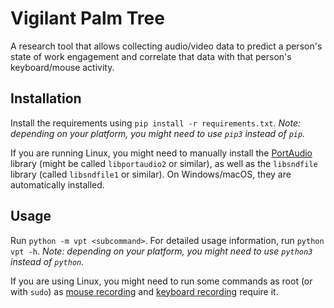 # Vigilant Palm Tree

A research tool that allows collecting audio/video data to predict a person's state of work engagement and correlate that data with that person's keyboard/mouse activity. 

## Installation

Install the requirements using `pip install -r requirements.txt`. 
_Note: depending on your platform, you might need to use `pip3` instead of `pip`._

If you are running Linux, you might need to manually install the [PortAudio](http://www.portaudio.com/) library (might be called `libportaudio2` or similar), as well as the `libsndfile` library (called `libsndfile1` or similar).
On Windows/macOS, they are automatically installed.

## Usage

Run `python -m vpt <subcommand>`. For detailed usage information, run `python vpt -h`.
_Note: depending on your platform, you might need to use `python3` instead of `python`._

If you are using Linux, you might need to run some commands as root (or with `sudo`) as [mouse recording](https://github.com/boppreh/mouse#:~:text=requires%20sudo) and [keyboard recording](https://github.com/boppreh/keyboard#:~:text=requires%20sudo) require it.
